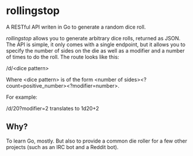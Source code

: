 # rollingstop
A RESTful API writen in Go to generate a random dice roll.

*rollingstop* allows you to generate arbitrary dice rolls, returned as JSON.  The API is simple, it only comes with a single endpoint, but it allows you to specify the number of sides on the die as well as a modifier and a number of times to do the roll.  The route looks like this:

/d/\<dice pattern\>

Where \<dice pattern\> is of the form \<number of sides\>\<?count=positive_number\>\<?modifier=number\>.

For example:

/d/20?modifier=2 translates to 1d20+2

## Why?

To learn Go, mostly.  But also to provide a common die roller for a few other projects (such as an IRC bot and a Reddit bot).
